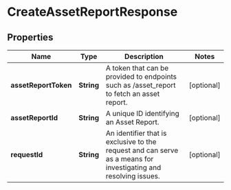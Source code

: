 

# CreateAssetReportResponse


## Properties

| Name | Type | Description | Notes |
|------------ | ------------- | ------------- | -------------|
|**assetReportToken** | **String** | A token that can be provided to endpoints such as /asset_report to fetch an asset report. |  [optional] |
|**assetReportId** | **String** | A unique ID identifying an Asset Report. |  [optional] |
|**requestId** | **String** | An identifier that is exclusive to the request and can serve as a means for investigating and resolving issues. |  [optional] |




